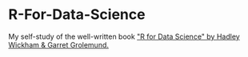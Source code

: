 # R-For-Data-Science
My self-study of the well-written book ["R for Data Science" by Hadley Wickham &amp; Garret Grolemund.](https://r4ds.had.co.nz/)
